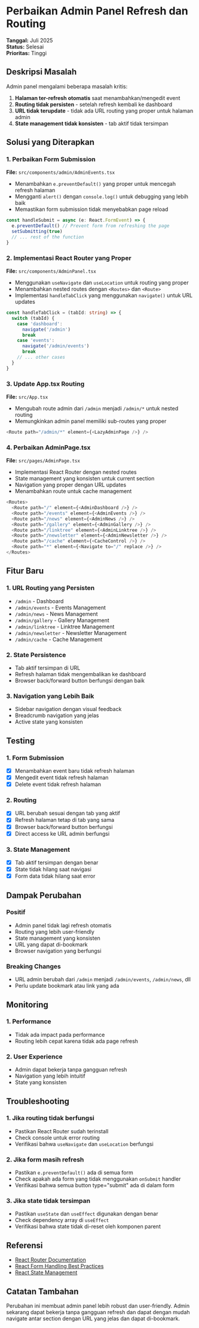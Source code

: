 # Perbaikan Admin Panel Refresh dan Routing

**Tanggal:** Juli 2025  
**Status:** Selesai  
**Prioritas:** Tinggi  

## Deskripsi Masalah

Admin panel mengalami beberapa masalah kritis:

1. **Halaman ter-refresh otomatis** saat menambahkan/mengedit event
2. **Routing tidak persisten** - setelah refresh kembali ke dashboard
3. **URL tidak terupdate** - tidak ada URL routing yang proper untuk halaman admin
4. **State management tidak konsisten** - tab aktif tidak tersimpan

## Solusi yang Diterapkan

### 1. Perbaikan Form Submission

**File:** `src/components/admin/AdminEvents.tsx`

- Menambahkan `e.preventDefault()` yang proper untuk mencegah refresh halaman
- Mengganti `alert()` dengan `console.log()` untuk debugging yang lebih baik
- Memastikan form submission tidak menyebabkan page reload

```typescript
const handleSubmit = async (e: React.FormEvent) => {
  e.preventDefault() // Prevent form from refreshing the page
  setSubmitting(true)
  // ... rest of the function
}
```

### 2. Implementasi React Router yang Proper

**File:** `src/components/AdminPanel.tsx`

- Menggunakan `useNavigate` dan `useLocation` untuk routing yang proper
- Menambahkan nested routes dengan `<Routes>` dan `<Route>`
- Implementasi `handleTabClick` yang menggunakan `navigate()` untuk URL updates

```typescript
const handleTabClick = (tabId: string) => {
  switch (tabId) {
    case 'dashboard':
      navigate('/admin')
      break
    case 'events':
      navigate('/admin/events')
      break
    // ... other cases
  }
}
```

### 3. Update App.tsx Routing

**File:** `src/App.tsx`

- Mengubah route admin dari `/admin` menjadi `/admin/*` untuk nested routing
- Memungkinkan admin panel memiliki sub-routes yang proper

```typescript
<Route path="/admin/*" element={<LazyAdminPage />} />
```

### 4. Perbaikan AdminPage.tsx

**File:** `src/pages/AdminPage.tsx`

- Implementasi React Router dengan nested routes
- State management yang konsisten untuk current section
- Navigation yang proper dengan URL updates
- Menambahkan route untuk cache management

```typescript
<Routes>
  <Route path="/" element={<AdminDashboard />} />
  <Route path="/events" element={<AdminEvents />} />
  <Route path="/news" element={<AdminNews />} />
  <Route path="/gallery" element={<AdminGallery />} />
  <Route path="/linktree" element={<AdminLinktree />} />
  <Route path="/newsletter" element={<AdminNewsletter />} />
  <Route path="/cache" element={<CacheControl />} />
  <Route path="*" element={<Navigate to="/" replace />} />
</Routes>
```

## Fitur Baru

### 1. URL Routing yang Persisten

- `/admin` - Dashboard
- `/admin/events` - Events Management
- `/admin/news` - News Management
- `/admin/gallery` - Gallery Management
- `/admin/linktree` - Linktree Management
- `/admin/newsletter` - Newsletter Management
- `/admin/cache` - Cache Management

### 2. State Persistence

- Tab aktif tersimpan di URL
- Refresh halaman tidak mengembalikan ke dashboard
- Browser back/forward button berfungsi dengan baik

### 3. Navigation yang Lebih Baik

- Sidebar navigation dengan visual feedback
- Breadcrumb navigation yang jelas
- Active state yang konsisten

## Testing

### 1. Form Submission
- [x] Menambahkan event baru tidak refresh halaman
- [x] Mengedit event tidak refresh halaman
- [x] Delete event tidak refresh halaman

### 2. Routing
- [x] URL berubah sesuai dengan tab yang aktif
- [x] Refresh halaman tetap di tab yang sama
- [x] Browser back/forward button berfungsi
- [x] Direct access ke URL admin berfungsi

### 3. State Management
- [x] Tab aktif tersimpan dengan benar
- [x] State tidak hilang saat navigasi
- [x] Form data tidak hilang saat error

## Dampak Perubahan

### Positif
- Admin panel tidak lagi refresh otomatis
- Routing yang lebih user-friendly
- State management yang konsisten
- URL yang dapat di-bookmark
- Browser navigation yang berfungsi

### Breaking Changes
- URL admin berubah dari `/admin` menjadi `/admin/events`, `/admin/news`, dll
- Perlu update bookmark atau link yang ada

## Monitoring

### 1. Performance
- Tidak ada impact pada performance
- Routing lebih cepat karena tidak ada page refresh

### 2. User Experience
- Admin dapat bekerja tanpa gangguan refresh
- Navigation yang lebih intuitif
- State yang konsisten

## Troubleshooting

### 1. Jika routing tidak berfungsi
- Pastikan React Router sudah terinstall
- Check console untuk error routing
- Verifikasi bahwa `useNavigate` dan `useLocation` berfungsi

### 2. Jika form masih refresh
- Pastikan `e.preventDefault()` ada di semua form
- Check apakah ada form yang tidak menggunakan `onSubmit` handler
- Verifikasi bahwa semua button type="submit" ada di dalam form

### 3. Jika state tidak tersimpan
- Pastikan `useState` dan `useEffect` digunakan dengan benar
- Check dependency array di `useEffect`
- Verifikasi bahwa state tidak di-reset oleh komponen parent

## Referensi

- [React Router Documentation](https://reactrouter.com/)
- [React Form Handling Best Practices](https://react.dev/reference/react-dom/components/form)
- [React State Management](https://react.dev/learn/managing-state)

## Catatan Tambahan

Perubahan ini membuat admin panel lebih robust dan user-friendly. Admin sekarang dapat bekerja tanpa gangguan refresh dan dapat dengan mudah navigate antar section dengan URL yang jelas dan dapat di-bookmark.
